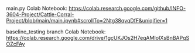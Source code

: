 main.py Colab Notebook: https://colab.research.google.com/github/INFO-3604-Project/Cattle-Corral-Project/blob/main/main.ipynb#scrollTo=2Ntg38qvqDfF&uniqifier=1

baseline_testing branch Colab Notebook: https://colab.research.google.com/drive/1gcUKJOs2H7eqAMIoIXsBnBAPqSOZcFAy

